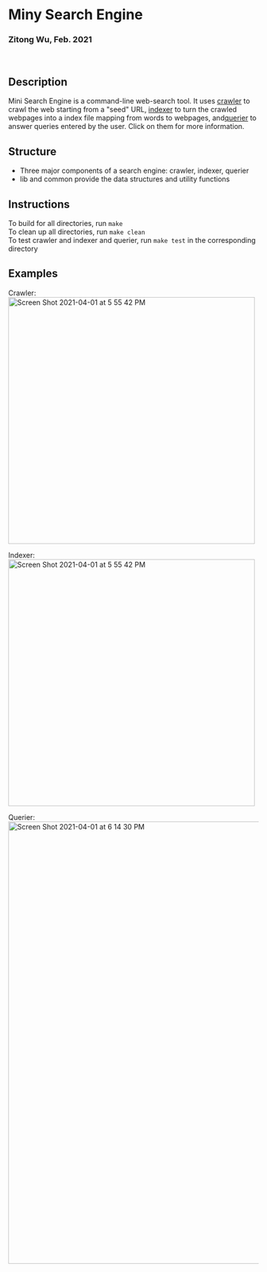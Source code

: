 # Miny Search Engine
### Zitong Wu, Feb. 2021

<br > 

## Description

Mini Search Engine is a command-line web-search tool. It uses [crawler](https://github.com/zitongwu0301/Mini-Search-Engine/tree/main/crawler) to crawl the web starting from a "seed" URL, [indexer](https://github.com/zitongwu0301/Mini-Search-Engine/tree/main/indexer) to turn the crawled webpages into a index file mapping from words to webpages, and[querier](https://github.com/zitongwu0301/Mini-Search-Engine/tree/main/querier) to answer queries entered by the user. Click on them for more information.

## Structure
* Three major components of a search engine: crawler, indexer, querier
* lib and common provide the data structures and utility functions

## Instructions
To build for all directories, run `make`  
To clean up all directories, run `make clean`  
To test crawler and indexer and querier, run `make test` in the corresponding directory

## Examples
Crawler:  
<img width="496" alt="Screen Shot 2021-04-01 at 5 55 42 PM" src="https://user-images.githubusercontent.com/71951467/113290639-81293800-9324-11eb-8529-aee1e1c0fd12.png">

Indexer:  
<img width="496" alt="Screen Shot 2021-04-01 at 5 55 42 PM" src="https://user-images.githubusercontent.com/71951467/113291080-1298aa00-9325-11eb-8ec9-d51ac0807eae.png">  

Querier:  
<img width="889" alt="Screen Shot 2021-04-01 at 6 14 30 PM" src="https://user-images.githubusercontent.com/71951467/113291252-58557280-9325-11eb-84fd-c25d60773ff9.png">



